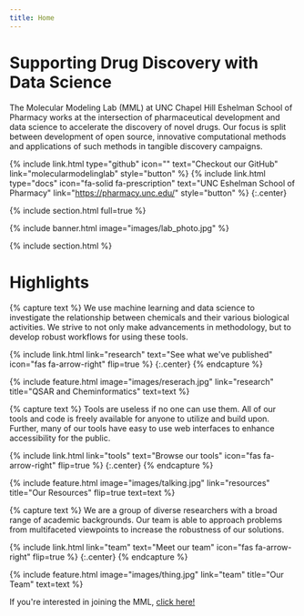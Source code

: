 ```yaml
---
title: Home
---
```


# Supporting Drug Discovery with Data Science

The Molecular Modeling Lab (MML) at UNC Chapel Hill Eshelman School of Pharmacy works at the intersection of 
pharmaceutical development and data science to accelerate the discovery of novel drugs. Our focus is split between 
development of open source, innovative computational methods and applications of such methods in tangible discovery 
campaigns. 

{%
  include link.html
  type="github"
  icon=""
  text="Checkout our GitHub"
  link="molecularmodelinglab"
  style="button"
%}
{%
  include link.html
  type="docs"
  icon="fa-solid fa-prescription"
  text="UNC Eshelman School of Pharmacy"
  link="https://pharmacy.unc.edu/"
  style="button"
%}
{:.center}

{% include section.html full=true %}

{% include banner.html image="images/lab_photo.jpg" %}

{% include section.html %}

# Highlights

{% capture text %}
We use machine learning and data science to investigate the relationship between chemicals and their various biological
activities. We strive to not only make advancements in methodology, but to develop robust workflows for using these
tools. 

{%
  include link.html
  link="research"
  text="See what we've published"
  icon="fas fa-arrow-right"
  flip=true
%}
{:.center}
{% endcapture %}

{%
  include feature.html
  image="images/reserach.jpg"
  link="research"
  title="QSAR and Cheminformatics"
  text=text
%}

{% capture text %}
Tools are useless if no one can use them. All of our tools and code is freely available for anyone to utilize and build
upon. Further, many of our tools have easy to use web interfaces to enhance accessibility for the public.

{%
  include link.html
  link="tools"
  text="Browse our tools"
  icon="fas fa-arrow-right"
  flip=true
%}
{:.center}
{% endcapture %}

{%
  include feature.html
  image="images/talking.jpg"
  link="resources"
  title="Our Resources"
  flip=true
  text=text
%}

{% capture text %}
We are a group of diverse researchers with a broad range of academic backgrounds. Our team is able to approach problems from multifaceted viewpoints to increase the robustness of our solutions.

{%
  include link.html
  link="team"
  text="Meet our team"
  icon="fas fa-arrow-right"
  flip=true
%}
{:.center}
{% endcapture %}

{%
  include feature.html
  image="images/thing.jpg"
  link="team"
  title="Our Team"
  text=text
%}

If you're interested in joining the MML, [click here!](join)
